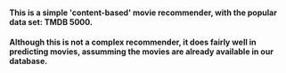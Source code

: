 #### This is a simple 'content-based' movie recommender, with the popular data set: TMDB 5000. 
#### Although this is not a complex recommender, it does fairly well in predicting movies, assumming the movies are already available in our database. 

